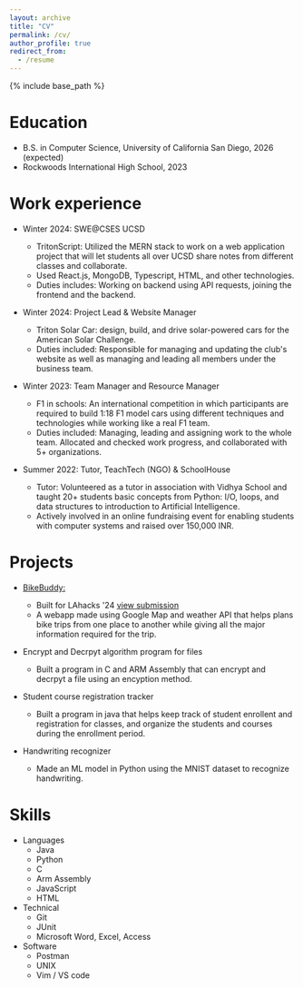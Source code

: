```yaml
---
layout: archive
title: "CV"
permalink: /cv/
author_profile: true
redirect_from:
  - /resume
---
```


{% include base_path %}

Education
======
* B.S. in Computer Science, University of California San Diego, 2026 (expected)
* Rockwoods International High School, 2023

Work experience
======
* Winter 2024: SWE@CSES UCSD
  * TritonScript: Utilized the MERN stack to work on a web application project that will let students all over UCSD share notes from  different classes and collaborate.
  * Used React.js, MongoDB, Typescript, HTML, and other technologies. 
  * Duties includes: Working on backend using API requests, joining the frontend and the backend.

* Winter 2024: Project Lead & Website Manager
  * Triton Solar Car: design, build, and drive solar-powered cars for the American Solar Challenge.
  * Duties included: Responsible for managing and updating the club's website as well as managing and leading all members under the business team.

* Winter 2023: Team Manager and Resource Manager
  * F1 in schools: An international competition in which participants are required to build 1:18 F1 model cars using different techniques and technologies while working like a real F1 team.
  * Duties included: Managing, leading and assigning work to the whole team. Allocated and checked work progress, and collaborated with 5+ organizations.

* Summer 2022: Tutor, TeachTech (NGO)	& SchoolHouse
  * Tutor: Volunteered as a tutor in association with Vidhya School and taught 20+ students basic concepts from Python: I/O, loops, and data structures to introduction to Artificial Intelligence.
  * Actively involved in an online fundraising event for enabling students with computer systems and raised over 150,000 INR. 

Projects
======
* [BikeBuddy:](https://biketourproj.vercel.app/)
  * Built for LAhacks '24 [view submission](https://devpost.com/software/yap-36bym0)
  * A webapp made using Google Map and weather API that helps plans bike trips from one place to another while giving all the major information required for the trip.

* Encrypt and Decrpyt algorithm program for files
  * Built a program in C and ARM Assembly that can encrypt and decrpyt a file using an encyption method.

* Student course registration tracker
  * Built a program in java that helps keep track of student enrollent and registration for classes, and organize the students and courses during the enrollment period.

* Handwriting recognizer
  * Made an ML model in Python using the MNIST dataset to recognize handwriting. 

  
Skills
======
* Languages
  * Java
  * Python
  * C
  * Arm Assembly
  * JavaScript
  * HTML
* Technical
  * Git
  * JUnit
  * Microsoft Word, Excel, Access
* Software
  * Postman
  * UNIX
  * Vim / VS code

<!--
Publications
======
  <ul>{% for post in site.publications reversed %}
    {% include archive-single-cv.html %}
  {% endfor %}</ul>
  
Talks
======
  <ul>{% for post in site.talks reversed %}
    {% include archive-single-talk-cv.html  %}
  {% endfor %}</ul>
  
Teaching
======
  <ul>{% for post in site.teaching reversed %}
    {% include archive-single-cv.html %}
  {% endfor %}</ul>
  
Service and leadership
======
* Currently signed in to 43 different slack teams
-->
